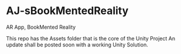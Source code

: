 # AJ-sBookMentedReality
AR App, BookMented Reality


This repo has the Assets folder that is the core of the Unity Project
An update shall be posted soon with a working Unity Solution.
